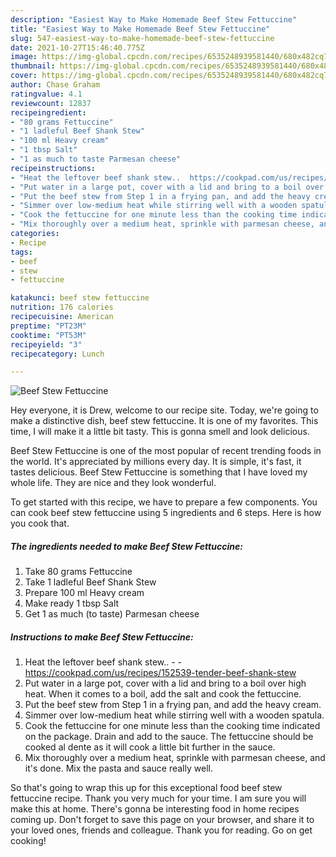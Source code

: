 ```yaml
---
description: "Easiest Way to Make Homemade Beef Stew Fettuccine"
title: "Easiest Way to Make Homemade Beef Stew Fettuccine"
slug: 547-easiest-way-to-make-homemade-beef-stew-fettuccine
date: 2021-10-27T15:46:40.775Z
image: https://img-global.cpcdn.com/recipes/6535248939581440/680x482cq70/beef-stew-fettuccine-recipe-main-photo.jpg
thumbnail: https://img-global.cpcdn.com/recipes/6535248939581440/680x482cq70/beef-stew-fettuccine-recipe-main-photo.jpg
cover: https://img-global.cpcdn.com/recipes/6535248939581440/680x482cq70/beef-stew-fettuccine-recipe-main-photo.jpg
author: Chase Graham
ratingvalue: 4.1
reviewcount: 12837
recipeingredient:
- "80 grams Fettuccine"
- "1 ladleful Beef Shank Stew"
- "100 ml Heavy cream"
- "1 tbsp Salt"
- "1 as much to taste Parmesan cheese"
recipeinstructions:
- "Heat the leftover beef shank stew..  https://cookpad.com/us/recipes/152539-tender-beef-shank-stew"
- "Put water in a large pot, cover with a lid and bring to a boil over high heat. When it comes to a boil, add the salt and cook the fettuccine."
- "Put the beef stew from Step 1 in a frying pan, and add the heavy cream."
- "Simmer over low-medium heat while stirring well with a wooden spatula."
- "Cook the fettuccine for one minute less than the cooking time indicated on the package. Drain and add to the sauce. The fettuccine should be cooked al dente as it will cook a little bit further in the sauce."
- "Mix thoroughly over a medium heat, sprinkle with parmesan cheese, and it&#39;s done. Mix the pasta and sauce really well."
categories:
- Recipe
tags:
- beef
- stew
- fettuccine

katakunci: beef stew fettuccine 
nutrition: 176 calories
recipecuisine: American
preptime: "PT23M"
cooktime: "PT53M"
recipeyield: "3"
recipecategory: Lunch

---
```



![Beef Stew Fettuccine](https://img-global.cpcdn.com/recipes/6535248939581440/680x482cq70/beef-stew-fettuccine-recipe-main-photo.jpg)

Hey everyone, it is Drew, welcome to our recipe site. Today, we're going to make a distinctive dish, beef stew fettuccine. It is one of my favorites. This time, I will make it a little bit tasty. This is gonna smell and look delicious.

Beef Stew Fettuccine is one of the most popular of recent trending foods in the world. It's appreciated by millions every day. It is simple, it's fast, it tastes delicious. Beef Stew Fettuccine is something that I have loved my whole life. They are nice and they look wonderful.




To get started with this recipe, we have to prepare a few components. You can cook beef stew fettuccine using 5 ingredients and 6 steps. Here is how you cook that.

<!--inarticleads1-->

##### The ingredients needed to make Beef Stew Fettuccine:

1. Take 80 grams Fettuccine
1. Take 1 ladleful Beef Shank Stew
1. Prepare 100 ml Heavy cream
1. Make ready 1 tbsp Salt
1. Get 1 as much (to taste) Parmesan cheese




<!--inarticleads2-->

##### Instructions to make Beef Stew Fettuccine:

1. Heat the leftover beef shank stew.. -  - https://cookpad.com/us/recipes/152539-tender-beef-shank-stew
1. Put water in a large pot, cover with a lid and bring to a boil over high heat. When it comes to a boil, add the salt and cook the fettuccine.
1. Put the beef stew from Step 1 in a frying pan, and add the heavy cream.
1. Simmer over low-medium heat while stirring well with a wooden spatula.
1. Cook the fettuccine for one minute less than the cooking time indicated on the package. Drain and add to the sauce. The fettuccine should be cooked al dente as it will cook a little bit further in the sauce.
1. Mix thoroughly over a medium heat, sprinkle with parmesan cheese, and it&#39;s done. Mix the pasta and sauce really well.




So that's going to wrap this up for this exceptional food beef stew fettuccine recipe. Thank you very much for your time. I am sure you will make this at home. There's gonna be interesting food in home recipes coming up. Don't forget to save this page on your browser, and share it to your loved ones, friends and colleague. Thank you for reading. Go on get cooking!
